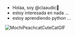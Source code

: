 - Holaa, soy @claaudic🐹
- estoy interesada en nada ...
- estoy aprendiendo python ...


![MochiPeachcatCuteCatGIF](https://github.com/user-attachments/assets/78782d62-5708-40a9-985a-c820529990cf)

